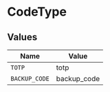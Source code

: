 # CodeType


## Values

| Name          | Value         |
| ------------- | ------------- |
| `TOTP`        | totp          |
| `BACKUP_CODE` | backup_code   |